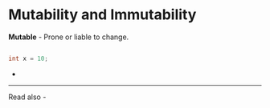 # Mutability and Immutability

**Mutable** - Prone or liable to change.

```java

int x = 10;
```

- 





---
Read also - 